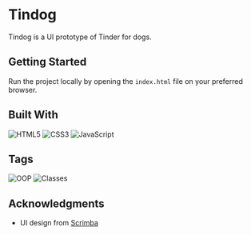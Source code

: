 # Tindog
Tindog is a UI prototype of Tinder for dogs.

## Getting Started
Run the project locally by opening the `index.html` file on your preferred browser.

## Built With
![HTML5](https://img.shields.io/badge/html5-%23E34F26.svg?style=for-the-badge&logo=html5&logoColor=white) ![CSS3](https://img.shields.io/badge/css3-%231572B6.svg?style=for-the-badge&logo=css3&logoColor=white) ![JavaScript](https://img.shields.io/badge/javascript-%23323330.svg?style=for-the-badge&logo=javascript&logoColor=%23F7DF1E)

## Tags
![OOP](https://img.shields.io/badge/-OOP-informational) ![Classes](https://img.shields.io/badge/-Classes-informational)   

## Acknowledgments
* UI design from [Scrimba](https://scrimba.com)